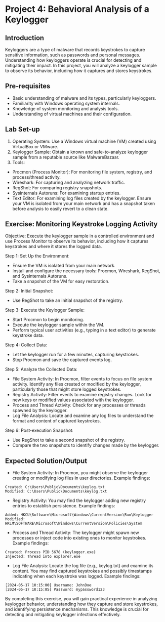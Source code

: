 # Project 4: Behavioral Analysis of a Keylogger

## Introduction
Keyloggers are a type of malware that records keystrokes to capture sensitive information, such as passwords and personal messages. Understanding how keyloggers operate is crucial for detecting and mitigating their impact. In this project, you will analyze a keylogger sample to observe its behavior, including how it captures and stores keystrokes.

## Pre-requisites
- Basic understanding of malware and its types, particularly keyloggers.
- Familiarity with Windows operating system internals.
- Knowledge of system monitoring and analysis tools.
- Understanding of virtual machines and their configuration.

## Lab Set-up
1. Operating System: Use a Windows virtual machine (VM) created using VirtualBox or VMware.
2. Keylogger Sample: Obtain a known and safe-to-analyze keylogger sample from a reputable source like MalwareBazaar.
3. Tools:
  - Procmon (Process Monitor): For monitoring file system, registry, and process/thread activity.
  - Wireshark: For capturing and analyzing network traffic.
  - RegShot: For comparing registry snapshots.
  - Sysinternals Autoruns: For examining startup entries.
  - Text Editor: For examining log files created by the keylogger.
Ensure your VM is isolated from your main network and has a snapshot taken before analysis to easily revert to a clean state.

## Exercise: Monitoring Keystroke Logging Activity
Objective: Execute the keylogger sample in a controlled environment and use Process Monitor to observe its behavior, including how it captures keystrokes and where it stores the logged data.

Step 1: Set Up the Environment:
- Ensure the VM is isolated from your main network.
- Install and configure the necessary tools: Procmon, Wireshark, RegShot, and Sysinternals Autoruns.
- Take a snapshot of the VM for easy restoration.

Step 2: Initial Snapshot:

- Use RegShot to take an initial snapshot of the registry.

Step 3: Execute the Keylogger Sample:

- Start Procmon to begin monitoring.
- Execute the keylogger sample within the VM.
- Perform typical user activities (e.g., typing in a text editor) to generate keystroke data.
  
Step 4: Collect Data:

- Let the keylogger run for a few minutes, capturing keystrokes.
- Stop Procmon and save the captured events log.

Step 5: Analyze the Collected Data:

- File System Activity: In Procmon, filter events to focus on file system activity. Identify any files created or modified by the keylogger, particularly those that might store logged keystrokes.
- Registry Activity: Filter events to examine registry changes. Look for new keys or modified values associated with the keylogger.
- Process and Thread Activity: Check for any processes or threads spawned by the keylogger.
- Log File Analysis: Locate and examine any log files to understand the format and content of captured keystrokes.

Step 6: Post-execution Snapshot:

- Use RegShot to take a second snapshot of the registry.
- Compare the two snapshots to identify changes made by the keylogger.

## Expected Solution/Output

- File System Activity: In Procmon, you might observe the keylogger creating or modifying log files in user directories. Example findings:

```
Created: C:\Users\Public\Documents\keylog.txt
Modified: C:\Users\Public\Documents\keylog.txt
```

- Registry Activity: You may find the keylogger adding new registry entries to establish persistence. Example findings:

```
Added: HKCU\Software\Microsoft\Windows\CurrentVersion\Run\Keylogger
Modified: HKLM\SOFTWARE\Microsoft\Windows\CurrentVersion\Policies\System
```

- Process and Thread Activity: The keylogger might spawn new processes or inject code into existing ones to monitor keystrokes. Example findings:

```
Created: Process PID 5678 (keylogger.exe)
Injected: Thread into explorer.exe
```

- Log File Analysis: Locate the log file (e.g., keylog.txt) and examine its content. You may find captured keystrokes and possibly timestamps indicating when each keystroke was logged. Example findings:

```
[2024-05-17 10:15:00] Username: JohnDoe
[2024-05-17 10:15:05] Password: mypassword123
```
By completing this exercise, you will gain practical experience in analyzing keylogger behavior, understanding how they capture and store keystrokes, and identifying persistence mechanisms. This knowledge is crucial for detecting and mitigating keylogger infections effectively.
